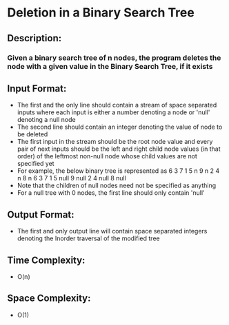 # Deletion in a Binary Search Tree
## Description:
### Given a binary search tree of n nodes, the program deletes the node with a given value in the Binary Search Tree, if it exists
## Input Format:
* The first and the only line should contain a stream of space separated inputs where each input is either a number denoting a node or 'null' denoting a null node
* The second line should contain an integer denoting the value of node to be deleted
* The first input in the stream should be the root node value and every pair of next inputs should be the left and right child node values (in that order) of the leftmost non-null node whose child values are not specified yet
* For example, the below binary tree is represented as
                                                      6
                                              3               7
                                          1       5       n       9
                                        n   2   4   n           8   n
6 3 7 1 5 null 9 null 2 4 null 8 null
* Note that the children of null nodes need not be specified as anything
* For a null tree with 0 nodes, the first line should only contain 'null'
## Output Format:
* The first and only output line will contain space separated integers denoting the Inorder traversal of the modified tree
## Time Complexity: 
* O(n)
## Space Complexity: 
* O(1)